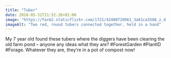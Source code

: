```yaml
---
title: "Tuber"
date: 2018-05-31T21:52:26+01:00
image: "https://farm2.staticflickr.com/1721/42480720961_3a61ca3588_z_d.jpg"
imageAlt: "Two red, round tubers connected together, held in a hand"
---
```


My 7 year old found these tubers where the diggers have been clearing the old farm pond – anyone any ideas what they are? #ForestGarden #PlantID #Forage. Whatever they are, they’re in a pot of compost now! 
